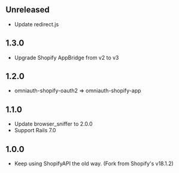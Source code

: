 Unreleased
-----

* Update redirect.js

1.3.0
-----

* Upgrade Shopify AppBridge from v2 to v3

1.2.0
-----

* omniauth-shopify-oauth2 => omniauth-shopify-app

1.1.0
-----

* Update browser_sniffer to 2.0.0
* Support Rails 7.0

1.0.0
-----

* Keep using ShopifyAPI the old way. (Fork from Shopify's v18.1.2)

